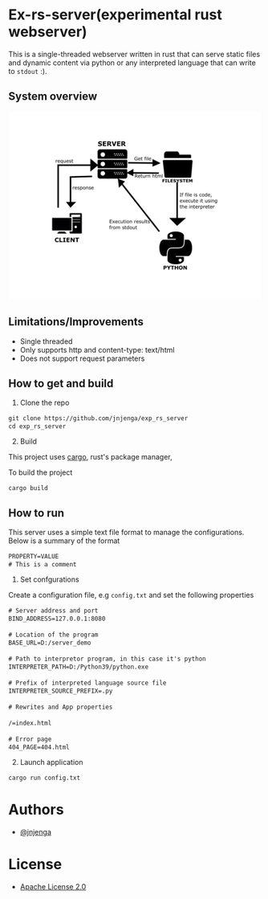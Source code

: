 # Ex-rs-server(experimental rust webserver)

This is a single-threaded webserver written in rust that can serve static files and dynamic content via python
or any interpreted language that can write to `stdout` :).

## System overview

![Conceptual diagram](/screenshots/conceptual_diagram.png)

## Limitations/Improvements

- Single threaded
- Only supports http and content-type: text/html
- Does not support request parameters

## How to get and build

1. Clone the repo
```
git clone https://github.com/jnjenga/exp_rs_server
cd exp_rs_server
```

2. Build

This project uses [cargo](https://doc.rust-lang.org/cargo/), rust's package manager,

To build the project 

```
cargo build
```

## How to run

This server uses a simple text file format to manage the configurations. 
Below is a summary of the format


```
PROPERTY=VALUE
# This is a comment
```

1. Set confgurations

Create a configuration file, e.g `config.txt` and set the following properties

```
# Server address and port
BIND_ADDRESS=127.0.0.1:8080

# Location of the program
BASE_URL=D:/server_demo

# Path to interpretor program, in this case it's python
INTERPRETER_PATH=D:/Python39/python.exe

# Prefix of interpreted language source file
INTERPRETER_SOURCE_PREFIX=.py

# Rewrites and App properties

/=index.html

# Error page
404_PAGE=404.html
```

2. Launch application

```
cargo run config.txt
```

# Authors

- [@jnjenga](https://www.github.com/jnjenga)

# License

- [Apache License 2.0](https://choosealicense.com/licenses/apache-2.0/)


